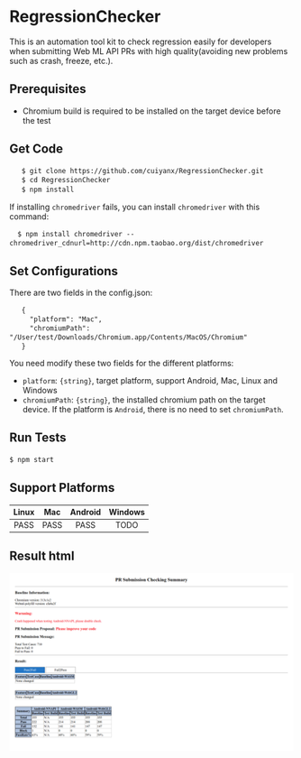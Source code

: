 # RegressionChecker
This is an automation tool kit to check regression easily for developers when submitting Web ML API PRs with high quality(avoiding new problems such as crash, freeze, etc.). 

## Prerequisites
* Chromium build is required to be installed on the target device before the test

## Get Code
```sh
   $ git clone https://github.com/cuiyanx/RegressionChecker.git
   $ cd RegressionChecker
   $ npm install
```
   If installing `chromedriver` fails, you can install `chromedriver` with this command:

      $ npm install chromedriver --chromedriver_cdnurl=http://cdn.npm.taobao.org/dist/chromedriver

## Set Configurations
   There are two fields in the config.json:
```
   {
     "platform": "Mac",
     "chromiumPath": "/User/test/Downloads/Chromium.app/Contents/MacOS/Chromium"
   }
```
   You need modify these two fields for the different platforms:
   + `platform`: `{string}`, target platform, support Android, Mac, Linux and Windows
   + `chromiumPath`: `{string}`, the installed chromium path on the target device. If the platform is `Android`, there is no need to set `chromiumPath`.

## Run Tests

```sh
$ npm start
```

## Support Platforms

|  Linux  |   Mac   |  Android  |  Windows  |
|  :---:  |  :---:  |   :---:   |   :---:   |
|  PASS   |   PASS  |    PASS   |    TODO   |

## Result html

![result-html](./baseline/result-html.png)
